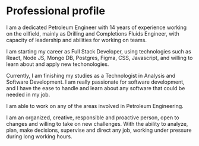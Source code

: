 # Professional profile
I am a dedicated Petroleum Engineer with 14 years of experience working on the oilfield, mainly as Drilling and Completions Fluids Engineer, with capacity of leadership and abilities for working on teams. 

I am starting my career as Full Stack Developer, using technologies such as React, Node JS, Mongo DB, Postgres, Figma, CSS, Javascript, and willing to learn about and apply new techonologies. 

Currently, I am finishing my studies as a Technologist in Analysis and Software Development. I am really passionate for software development, and I have the ease to handle and learn about any software that could be needed in my job.

I am able to work on any of the areas involved in Petroleum Engineering.

I am an organized, creative, responsible and proactive person, open to changes and willing to take on new challenges. With the ability to analyze, plan, make decisions, supervise and direct any job, working under pressure during long working hours.

